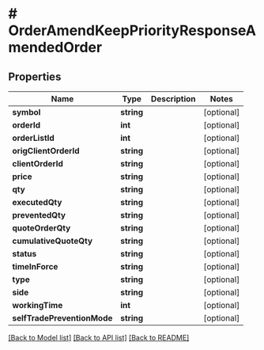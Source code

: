 # # OrderAmendKeepPriorityResponseAmendedOrder

## Properties

Name | Type | Description | Notes
------------ | ------------- | ------------- | -------------
**symbol** | **string** |  | [optional]
**orderId** | **int** |  | [optional]
**orderListId** | **int** |  | [optional]
**origClientOrderId** | **string** |  | [optional]
**clientOrderId** | **string** |  | [optional]
**price** | **string** |  | [optional]
**qty** | **string** |  | [optional]
**executedQty** | **string** |  | [optional]
**preventedQty** | **string** |  | [optional]
**quoteOrderQty** | **string** |  | [optional]
**cumulativeQuoteQty** | **string** |  | [optional]
**status** | **string** |  | [optional]
**timeInForce** | **string** |  | [optional]
**type** | **string** |  | [optional]
**side** | **string** |  | [optional]
**workingTime** | **int** |  | [optional]
**selfTradePreventionMode** | **string** |  | [optional]

[[Back to Model list]](../../README.md#models) [[Back to API list]](../../README.md#endpoints) [[Back to README]](../../README.md)
